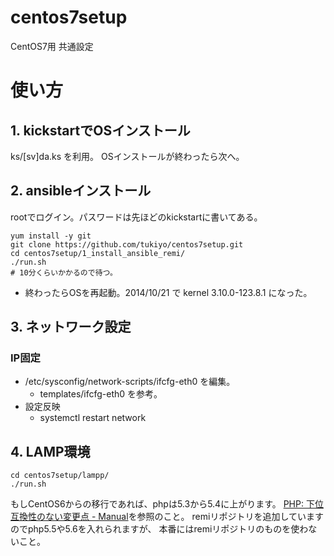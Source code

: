 centos7setup
============

CentOS7用 共通設定

# 使い方

## 1. kickstartでOSインストール

ks/[sv]da.ks を利用。
OSインストールが終わったら次へ。


## 2. ansibleインストール

rootでログイン。パスワードは先ほどのkickstartに書いてある。

    yum install -y git
    git clone https://github.com/tukiyo/centos7setup.git
    cd centos7setup/1_install_ansible_remi/
    ./run.sh
    # 10分くらいかかるので待つ。

* 終わったらOSを再起動。2014/10/21 で kernel 3.10.0-123.8.1 になった。


## 3. ネットワーク設定

### IP固定

* /etc/sysconfig/network-scripts/ifcfg-eth0 を編集。
  * templates/ifcfg-eth0 を参考。
* 設定反映
  * systemctl restart network

## 4. LAMP環境

    cd centos7setup/lampp/
    ./run.sh

もしCentOS6からの移行であれば、phpは5.3から5.4に上がります。
[PHP: 下位互換性のない変更点 - Manual](http://php.net/manual/ja/migration54.incompatible.php)を参照のこと。
remiリポジトリを追加していますのでphp5.5や5.6を入れられますが、
本番にはremiリポジトリのものを使わないこと。
